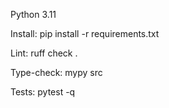 Python 3.11

Install: pip install -r requirements.txt

Lint: ruff check .

Type-check: mypy src

Tests: pytest -q

